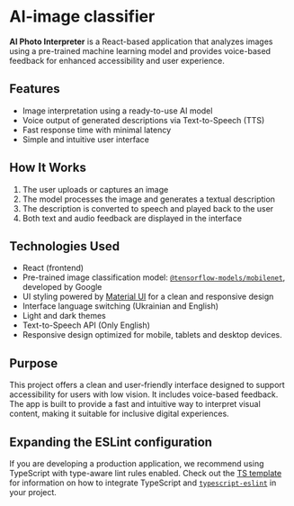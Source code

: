# AI-image classifier

**AI Photo Interpreter** is a React-based application that analyzes images using a pre-trained machine learning model and provides voice-based feedback for enhanced accessibility and user experience.

## Features

- Image interpretation using a ready-to-use AI model
- Voice output of generated descriptions via Text-to-Speech (TTS)
- Fast response time with minimal latency
- Simple and intuitive user interface

## How It Works

1. The user uploads or captures an image
2. The model processes the image and generates a textual description
3. The description is converted to speech and played back to the user
4. Both text and audio feedback are displayed in the interface

## Technologies Used

- React (frontend)
- Pre-trained image classification model: [`@tensorflow-models/mobilenet`](https://www.npmjs.com/package/@tensorflow-models/mobilenet), developed by Google
- UI styling powered by [Material UI](https://mui.com/) for a clean and responsive design
- Interface language switching (Ukrainian and English)
- Light and dark themes 
- Text-to-Speech API (Only English)
- Responsive design optimized for mobile, tablets and desktop devices.


## Purpose

This project offers a clean and user-friendly interface designed to support accessibility for users with low vision. It includes voice-based feedback. The app is built to provide a fast and intuitive way to interpret visual content, making it suitable for inclusive digital experiences.



## Expanding the ESLint configuration


If you are developing a production application, we recommend using TypeScript with type-aware lint rules enabled. Check out the [TS template](https://github.com/vitejs/vite/tree/main/packages/create-vite/template-react-ts) for information on how to integrate TypeScript and [`typescript-eslint`](https://typescript-eslint.io) in your project.
